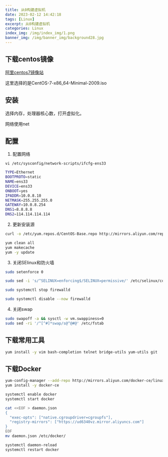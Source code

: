 ```yaml
---
title: 从0构建虚拟机
date: 2023-02-12 14:42:18
tags: [Linux]
excerpt: 从0构建虚拟机
categories: Linux
index_img: /img/index_img/1.png
banner_img: /img/banner_img/background28.jpg
---
```

<!-- 19.png background31.png -->

## 下载centos镜像

[阿里centos7镜像站](https://mirrors.aliyun.com/centos/7/isos/x86_64/)

这里选择的是CentOS-7-x86_64-Minimal-2009.iso


## 安装

选择内存，处理器核心数，打开虚拟化。

网络使用net


## 配置

1. 配置网络

```
vi /etc/sysconfig/network-scripts/ifcfg-ens33
```

```bash
TYPE=Ethernet
BOOTPROTO=static
NAME=ens33
DEVICE=ens33
ONBOOT=yes
IPADDR=10.0.8.10
NETMASK=255.255.255.0
GATEWAY=10.0.8.254
DNS1=8.8.8.8
DNS2=114.114.114.114
```

2. 更新安装源

```bash
curl -o /etc/yum.repos.d/CentOS-Base.repo http://mirrors.aliyun.com/repo/Centos-7.repo

yum clean all
yum makecache
yum -y update
```

3. 关闭SElinux和防火墙

```bash
sudo setenforce 0

sudo sed -i 's/^SELINUX=enforcing$/SELINUX=permissive/' /etc/selinux/config

sudo systemctl stop firewalld

sudo systemctl disable --now firewalld
```

4. 关闭swap

```bash
sudo swapoff -a && sysctl -w vm.swappiness=0
sudo sed -ri '/^[^#]*swap/s@^@#@' /etc/fstab
```

## 下载常用工具

```bash
yum install -y vim bash-completion telnet bridge-utils yum-utils git
```

## 下载Docker

```bash
yum-config-manager --add-repo http://mirrors.aliyun.com/docker-ce/linux/centos/docker-ce.repo
yum install -y docker-ce

systemctl enable docker
systemctl start docker

cat <<EOF > daemon.json
{
  "exec-opts": ["native.cgroupdriver=cgroupfs"],
  "registry-mirrors": ["https://ud6340vz.mirror.aliyuncs.com"]
}
EOF
mv daemon.json /etc/docker/

systemctl daemon-reload
systemctl restart docker

```